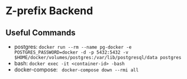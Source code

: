 # Z-prefix Backend


## Useful Commands
- postgres: `docker run --rm --name pg-docker -e POSTGRES_PASSWORD=docker -d -p 5432:5432 -v $HOME/docker/volumes/postgres:/var/lib/postgresql/data postgres`
- bash: `docker exec -it <container-id> -bash`
- docker-compose: ` docker-compose down --rmi all`